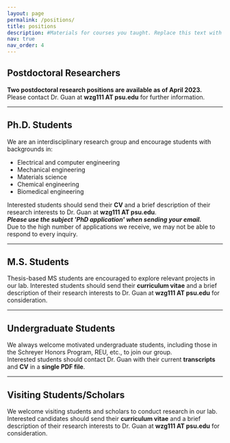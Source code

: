 ```yaml
---
layout: page
permalink: /positions/
title: positions
description: #Materials for courses you taught. Replace this text with your description.
nav: true
nav_order: 4
---
```



## Postdoctoral Researchers

**Two postdoctoral research positions are available as of April 2023.**  
Please contact Dr. Guan at **wzg111 AT psu.edu** for further information.

---

## Ph.D. Students

We are an interdisciplinary research group and encourage students with backgrounds in:

- Electrical and computer engineering
- Mechanical engineering
- Materials science
- Chemical engineering
- Biomedical engineering

Interested students should send their **CV** and a brief description of their research interests to Dr. Guan at **wzg111 AT psu.edu**.  
**_Please use the subject 'PhD application' when sending your email._**  
Due to the high number of applications we receive, we may not be able to respond to every inquiry.

---

## M.S. Students

Thesis-based MS students are encouraged to explore relevant projects in our lab. Interested students should send their **curriculum vitae** and a brief description of their research interests to Dr. Guan at **wzg111 AT psu.edu** for consideration.

---

## Undergraduate Students

We always welcome motivated undergraduate students, including those in the Schreyer Honors Program, REU, etc., to join our group.  
Interested students should contact Dr. Guan with their current **transcripts** and **CV** in a **single PDF file**.

---

## Visiting Students/Scholars

We welcome visiting students and scholars to conduct research in our lab.  
Interested candidates should send their **curriculum vitae** and a brief description of their research interests to Dr. Guan at **wzg111 AT psu.edu** for consideration.
